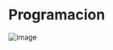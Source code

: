# Programacion

![image](https://github.com/quintero-coyun21/Programacion/assets/118376512/cc73c67e-f2da-423f-88de-0f52a0cf5f36)
